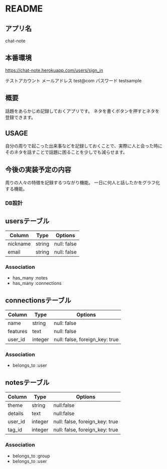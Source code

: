 # README

## アプリ名
chat-note

## 本番環境
https://chat-note.herokuapp.com/users/sign_in

テストアカウント
メールアドレス test@com
パスワード testsample

## 概要
話題をあらかじめ記録しておくアプリです。
ネタを書くボタンを押すとネタを登録できます。

## USAGE
自分の周りで起こった出来事などを記録しておくことで、実際に人と会った時にそのネタを話すことで話題に困ることを少しでも減らせます。

## 今後の実装予定の内容
周りの人々の特徴を記録するつながり機能。
一日に何人と話したかをグラフ化する機能。

### DB設計


## usersテーブル

|Column|Type|Options|
|------|----|-------|
|nickname|string|null: false|
|email|string|null: false|



### Association
- has_many :notes
- has_many :connections


## connectionsテーブル

|Column|Type|Options|
|------|----|-------|
|name|string|null: false|
|features|text|null: false|
|user_id|integer|null: false, foreign_key: true|



### Association
- belongs_to :user



## notesテーブル

|Column|Type|Options|
|------|----|-------|
|theme|string| null:false|
|details|text| null:false|
|user_id|integer|null: false, foreign_key: true|
|tag_id|integer|null: false, foreign_key: true|

### Association
- belongs_to :group
- belongs_to :user

